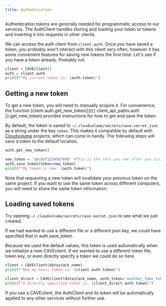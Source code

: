 ```yaml
---
title: Authentication
---
```


Authentication tokens are generally needed for programmatic access to
our services. The AuthClient handles storing and loading your token or
tokens and inserting it into requests in other clients.

We can access the auth client from `client.auth`. Once you have saved a
token, you probably won't interact with this client very often, however
it has some convenient features for saving new tokens the first time.
Let's see if you have a token already. Probably not.

```python
client = CAVEclient()
auth = client.auth
print(f"My current token is: {auth.token}")
```

## Getting a new token

To get a new token, you will need to manually acquire it. For
convenience, the function [client.auth.get_new_token()]({{ client_api_paths.auth }}.get_new_token) provides instructions for
how to get and save the token.

By default, the token is saved to
`~/.cloudvolume/secrets/cave-secret.json` as a string under the key
`token`. This makes it compatible by default with
[Cloudvolume](https://github.com/seung-lab/cloud-volume) projects, which
can come in handy. The following steps will save a token to the default
location.

```python
auth.get_new_token()
```

```python
new_token = 'abcdef1234567890' #This is the text you see after you visit the website.
auth.save_token(token=new_token)
print(f"My token is now: {auth.token}")
```

Note that requesting a new token will invalidate your previous token on
the same project. If you want to use the same token across different
computers, you will need to share the same token information.

## Loading saved tokens

Try opening `~/.cloudvolume/secrets/cave-secret.json` to see what we
just created.

If we had wanted to use a different file or a different json key, we
could have specified that in auth.save_token.

Because we used the default values, this token is used automatically
when we initialize a new CAVEclient. If we wanted to use a different
token file, token key, or even directly specify a token we could do so
here.

```python
client = CAVEclient(datastack_name)
print(f"Now my basic token is: {client.auth.token}")

client_direct = CAVEclient(datastack_name, auth_token='another_fake_token_678')
print(f"A directly specified token is: {client_direct.auth.token}")
```

If you use a CAVEclient, the AuthClient and its token will be
automatically applied to any other services without further use.
